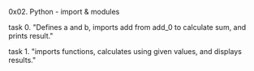 0x02. Python - import & modules

task 0.
"Defines a and b, imports add from add_0 to calculate sum, and prints result."

task 1.
"imports functions, calculates using given values, and displays results."
